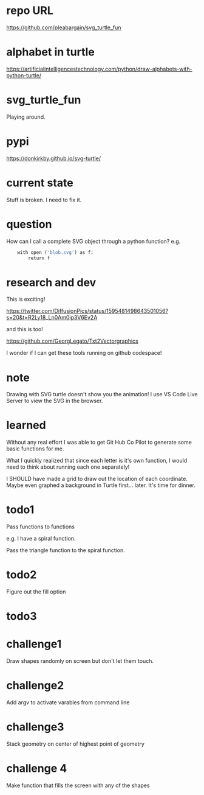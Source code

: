 # repo URL
https://github.com/pleabargain/svg_turtle_fun

# alphabet in turtle
https://artificialintelligencestechnology.com/python/draw-alphabets-with-python-turtle/

# svg_turtle_fun
Playing around.

# pypi
https://donkirkby.github.io/svg-turtle/

# current state
Stuff is broken. I need to fix it.

# question
How can I call a complete SVG object through a python function?
e.g.
```def call_the_blob_svg()
    with open ('blob.svg') as f:
        return f
```

# research and dev
This is exciting!

https://twitter.com/DiffusionPics/status/1595481498643501056?s=20&t=R2Ly18_Ln0Am0ip3V6Ev2A

and this is too!

https://github.com/GeorgLegato/Txt2Vectorgraphics

I wonder if I can get these tools running on github codespace!

# note
Drawing with SVG turtle doesn't show you the animation! I use VS Code Live Server to view the SVG in the browser.

# learned
Without any real effort I was able to get Git Hub Co Pilot to generate some basic functions for me.

What I quickly realized that since each letter is it's own function, I would need to think about running each one separately!

I SHOULD have made a grid to draw out the location of each coordinate. Maybe even graphed a background in Turtle first... later. It's time for dinner.

# todo1
Pass functions to functions

e.g. I have a spiral function.

Pass the triangle function to the spiral function.


# todo2
Figure out the fill option

# todo3

# challenge1
Draw shapes randomly on screen but don't let them touch.

# challenge2
Add argv to activate varables from command line

# challenge3
Stack geometry on center of highest point of geometry

# challenge 4
Make function that fills the screen with any of the shapes